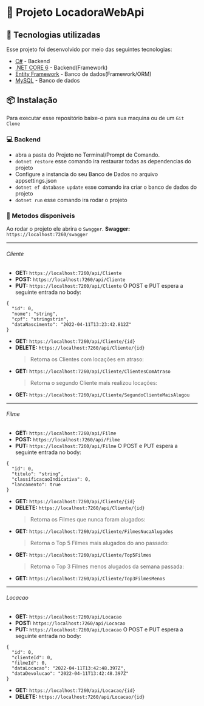 # :memo: Projeto LocadoraWebApi
## :rocket: Tecnologias utilizadas
Esse projeto foi desenvolvido por meio das seguintes tecnologias:
-   [C#](https://docs.microsoft.com/pt-br/dotnet/csharp/)  - Backend
-   [.NET CORE 6](https://docs.microsoft.com/pt-br/dotnet/core/whats-new/dotnet-6)  - Backend(Framework)
-   [Entity Framework](https://docs.microsoft.com/pt-br/ef/)  - Banco de dados(Framework/ORM)
-   [MySQL](https://www.mysql.com)  - Banco de dados
## :package: Instalação
Para executar esse repositório baixe-o para sua maquina ou de um `Git Clone`
### :computer:  Backend
-   abra a pasta do Projeto no Terminal/Prompt de Comando.
-   `dotnet restore`  esse comando ira restaurar todas as dependencias do projeto
-   Configure a instancia do seu Banco de Dados no arquivo appsettings.json
-   `dotnet ef database update`  esse comando ira criar o banco de dados do projeto 
-   `dotnet run`  esse comando ira rodar o projeto
### :rocket:  Metodos disponiveis
Ao rodar o projeto ele abrira o `Swagger`.
**Swagger:** `https://localhost:7260/swagger`

-----
###### Cliente

-   **GET:**  `https://localhost:7260/api/Cliente`
-   **POST:**  `https://localhost:7260/api/Cliente`  
-   **PUT:**  `https://localhost:7260/api/Cliente`
O POST e PUT espera a seguinte entrada no body:
```
{
  "id": 0,
  "nome": "string",
  "cpf": "stringstrin",
  "dataNascimento": "2022-04-11T13:23:42.812Z"
}
```
-   **GET:**  `https://localhost:7260/api/Cliente/{id}`
-  **DELETE:**  `https://localhost:7260/api/Cliente/{id}`
	 > Retorna os Clientes com locações em atraso:
 -   **GET:**  `https://localhost:7260/api/Cliente/ClientesComAtraso` 
	 > Retorna o segundo Cliente mais realizou locações:
-   **GET:**  `https://localhost:7260/api/Cliente/SegundoClienteMaisAlugou`
-----
###### Filme

-   **GET:**  `https://localhost:7260/api/Filme`
-   **POST:**  `https://localhost:7260/api/Filme`  
-   **PUT:**  `https://localhost:7260/api/Filme`
O POST e PUT espera a seguinte entrada no body:
```
{
  "id": 0,
  "titulo": "string",
  "classificacaoIndicativa": 0,
  "lancamento": true
}
```
-   **GET:**  `https://localhost:7260/api/Cliente/{id}`
-  **DELETE:**  `https://localhost:7260/api/Cliente/{id}`
	> Retorna os Filmes que nunca foram alugados:
- **GET:**  `https://localhost:7260/api/Cliente/FilmesNucaAlugados`
	> Retorna o Top 5 Filmes mais alugados do ano passado:
- **GET:**  `https://localhost:7260/api/Cliente/Top5Filmes`
	> Retorna o Top 3 Filmes menos alugados da semana passada:
- **GET:**  `https://localhost:7260/api/Cliente/Top3FilmesMenos`
---
###### Locacao

-   **GET:**  `https://localhost:7260/api/Locacao`
-   **POST:**  `https://localhost:7260/api/Locacao`  
-   **PUT:**  `https://localhost:7260/api/Locacao`
O POST e PUT espera a seguinte entrada no body:
```
{
  "id": 0,
  "clienteId": 0,
  "filmeId": 0,
  "dataLocacao": "2022-04-11T13:42:48.397Z",
  "dataDevolucao": "2022-04-11T13:42:48.397Z"
}
```
-   **GET:**  `https://localhost:7260/api/Locacao/{id}`
-  **DELETE:**  `https://localhost:7260/api/Locacao/{id}`
